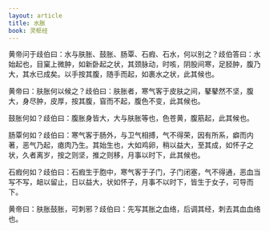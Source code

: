 ```yaml
---
layout: article
title: 水胀
book: 灵枢经
---
```


黄帝问于歧伯曰：水与肤胀、鼓胀、肠覃、石瘕、石水，何以别之？歧伯答曰：水始起也，目窠上微肿，如新卧起之状，其颈脉动，时咳，阴股间寒，足胫肿，腹乃大，其水已成矣。以手按其腹，随手而起，如裹水之状，此其候也。

黄帝曰：肤胀何以候之？歧伯曰：肤胀者，寒气客于皮肤之间，鼕鼕然不坚，腹大，身尽肿，皮厚，按其腹，窅而不起，腹色不变，此其候也。

鼓胀何如？歧伯曰：腹胀身皆大，大与肤胀等也，色苍黄，腹筋起，此其候也。

肠覃何如？歧伯曰：寒气客于肠外，与卫气相搏，气不得荣，因有所系，癖而内著，恶气乃起，瘜肉乃生。其始生也，大如鸡卵，稍以益大，至其成，如怀子之状，久者离岁，按之则坚，推之则移，月事以时下，此其候也。

石瘕何如？歧伯曰：石瘕生于胞中，寒气客于子门，子门闭塞，气不得通，恶血当写不写，衄以留止，日以益大，状如怀子，月事不以时下，皆生于女子，可导而下。

黄帝曰：肤胀鼓胀，可刺邪？歧伯曰：先写其胀之血络，后调其经，刺去其血血络也。

